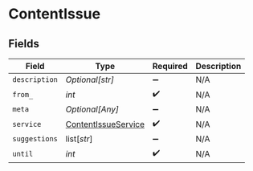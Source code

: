 # ContentIssue


## Fields

| Field                                                             | Type                                                              | Required                                                          | Description                                                       |
| ----------------------------------------------------------------- | ----------------------------------------------------------------- | ----------------------------------------------------------------- | ----------------------------------------------------------------- |
| `description`                                                     | *Optional[str]*                                                   | :heavy_minus_sign:                                                | N/A                                                               |
| `from_`                                                           | *int*                                                             | :heavy_check_mark:                                                | N/A                                                               |
| `meta`                                                            | *Optional[Any]*                                                   | :heavy_minus_sign:                                                | N/A                                                               |
| `service`                                                         | [ContentIssueService](../../models/shared/contentissueservice.md) | :heavy_check_mark:                                                | N/A                                                               |
| `suggestions`                                                     | list[*str*]                                                       | :heavy_minus_sign:                                                | N/A                                                               |
| `until`                                                           | *int*                                                             | :heavy_check_mark:                                                | N/A                                                               |